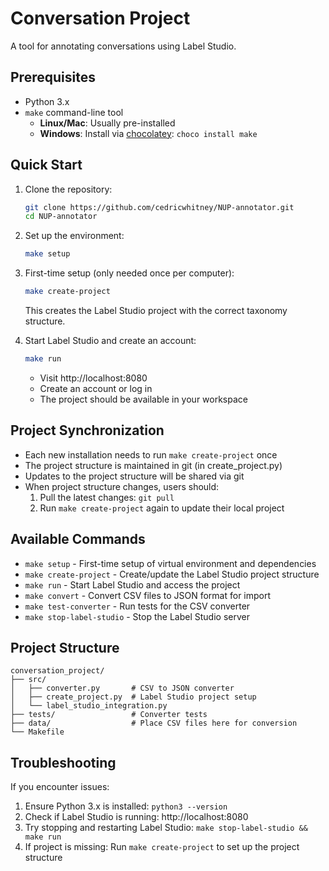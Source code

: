 # Conversation Project

A tool for annotating conversations using Label Studio.

## Prerequisites

- Python 3.x
- `make` command-line tool
  - **Linux/Mac**: Usually pre-installed
  - **Windows**: Install via [chocolatey](https://chocolatey.org/): `choco install make`

## Quick Start

1. Clone the repository:
   ```bash
   git clone https://github.com/cedricwhitney/NUP-annotator.git
   cd NUP-annotator
   ```

2. Set up the environment:
   ```bash
   make setup
   ```

3. First-time setup (only needed once per computer):
   ```bash
   make create-project
   ```
   This creates the Label Studio project with the correct taxonomy structure.

4. Start Label Studio and create an account:
   ```bash
   make run
   ```
   - Visit http://localhost:8080
   - Create an account or log in
   - The project should be available in your workspace

## Project Synchronization

- Each new installation needs to run `make create-project` once
- The project structure is maintained in git (in create_project.py)
- Updates to the project structure will be shared via git
- When project structure changes, users should:
  1. Pull the latest changes: `git pull`
  2. Run `make create-project` again to update their local project

## Available Commands

- `make setup` - First-time setup of virtual environment and dependencies
- `make create-project` - Create/update the Label Studio project structure
- `make run` - Start Label Studio and access the project
- `make convert` - Convert CSV files to JSON format for import
- `make test-converter` - Run tests for the CSV converter
- `make stop-label-studio` - Stop the Label Studio server

## Project Structure

    conversation_project/
    ├── src/
    │   ├── converter.py       # CSV to JSON converter
    │   ├── create_project.py  # Label Studio project setup
    │   └── label_studio_integration.py
    ├── tests/                 # Converter tests
    ├── data/                  # Place CSV files here for conversion
    └── Makefile

## Troubleshooting

If you encounter issues:
1. Ensure Python 3.x is installed: `python3 --version`
2. Check if Label Studio is running: http://localhost:8080
3. Try stopping and restarting Label Studio: `make stop-label-studio && make run`
4. If project is missing: Run `make create-project` to set up the project structure

